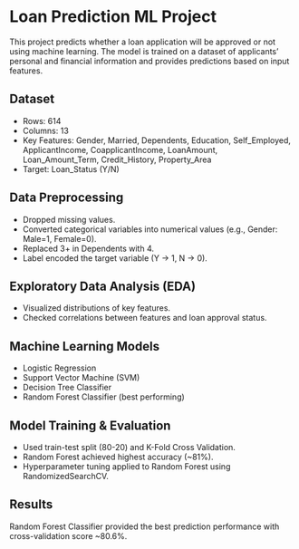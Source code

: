 # Loan Prediction ML Project
This project predicts whether a loan application will be approved or not using machine learning. The model is trained on a dataset of applicants’ personal and financial information and provides predictions based on input features.

## Dataset
- Rows: 614
- Columns: 13
- Key Features: Gender, Married, Dependents, Education, Self_Employed, ApplicantIncome, CoapplicantIncome, LoanAmount, Loan_Amount_Term, Credit_History, Property_Area
- Target: Loan_Status (Y/N)

## Data Preprocessing
- Dropped missing values.
- Converted categorical variables into numerical values (e.g., Gender: Male=1, Female=0).
- Replaced 3+ in Dependents with 4.
- Label encoded the target variable (Y → 1, N → 0).

## Exploratory Data Analysis (EDA)
- Visualized distributions of key features.
- Checked correlations between features and loan approval status.

## Machine Learning Models
- Logistic Regression
- Support Vector Machine (SVM)
- Decision Tree Classifier
- Random Forest Classifier (best performing)

## Model Training & Evaluation
- Used train-test split (80-20) and K-Fold Cross Validation.
- Random Forest achieved highest accuracy (~81%).
- Hyperparameter tuning applied to Random Forest using RandomizedSearchCV.

## Results
Random Forest Classifier provided the best prediction performance with cross-validation score ~80.6%.
